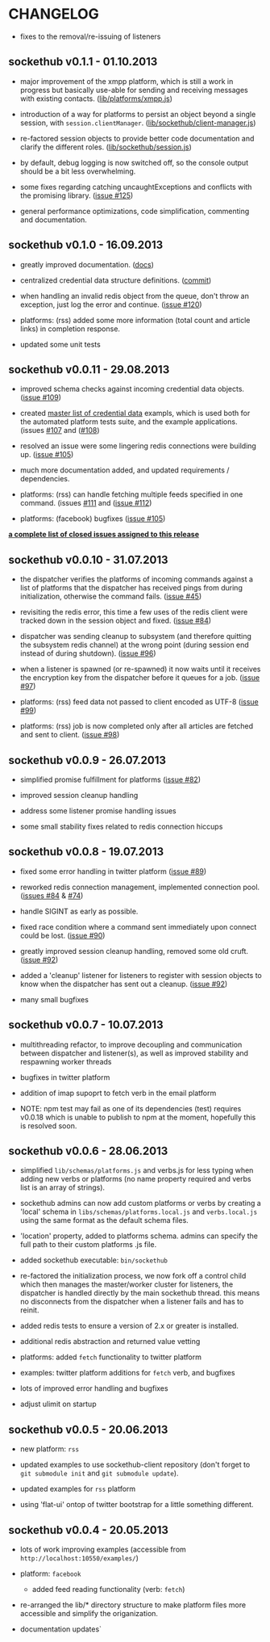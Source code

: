 CHANGELOG
=========

- fixes to the removal/re-issuing of listeners


sockethub v0.1.1 - 01.10.2013
-----------------------------

- major improvement of the xmpp platform, which is still a work in progress but basically use-able for sending and receiving messages with existing contacts. ([lib/platforms/xmpp.js](https://github.com/sockethub/sockethub/blob/master/lib/platforms/xmpp.js))

- introduction of a way for platforms to persist an object beyond a single session, with `session.clientManager`. ([lib/sockethub/client-manager.js](https://github.com/sockethub/sockethub/blob/master/lib/sockethub/client-manager.js))

- re-factored session objects to provide better code documentation and clarify the different roles. ([lib/sockethub/session.js](https://github.com/sockethub/sockethub/blob/master/lib/sockethub/session.js))

- by default, debug logging is now switched off, so the console output should be a bit less overwhelming.

- some fixes regarding catching uncaughtExceptions and conflicts with the promising library. ([issue #125](https://github.com/sockethub/sockethub/issues/125))

- general performance optimizations, code simplification, commenting and documentation.


sockethub v0.1.0 - 16.09.2013
------------------------------

- greatly improved documentation. ([docs](https://github.com/sockethub/sockethub/blob/master/doc/getting_started.md))

- centralized credential data structure definitions. ([commit](https://github.com/sockethub/sockethub/commit/bccde92fde2a3a6db0c3885278091be90f27331f))

- when handling an invalid redis object from the queue, don't throw an exception, just log the error and continue. ([issue #120](https://github.com/sockethub/sockethub/issues/120))

- platforms: (rss) added some more information (total count and article links) in completion response.

- updated some unit tests


sockethub v0.0.11 - 29.08.2013
------------------------------

- improved schema checks against incoming credential data objects. ([issue #109](https://github.com/sockethub/sockethub/issues/109))

- created [master list of credential data](http://github.com/sockethub/sockethub/blob/master/examples/credential-config.js) exampls, which is used both for the automated platform tests suite, and the example applications. (issues [#107](https://github.com/sockethub/sockethub/issues/107) and ([#108](https://github.com/sockethub/sockethub/issues/108))

- resolved an issue were some lingering redis connections were building up. ([issue #105](https://github.com/sockethub/sockethub/issues/105))

- much more documentation added, and updated requirements / dependencies.

- platforms: (rss) can handle fetching multiple feeds specified in one command. (issues [#111](https://github.com/sockethub/sockethub/issues/111) and ([issue #112](https://github.com/sockethub/sockethub/issues/112))

- platforms: (facebook) bugfixes ([issue #105](https://github.com/sockethub/sockethub/issues/105))

**[a complete list of closed issues assigned to this release](https://github.com/sockethub/sockethub/issues?milestone=9&page=1&state=closed)**


sockethub v0.0.10 - 31.07.2013
------------------------------

- the dispatcher verifies the platforms of incoming commands against
  a list of platforms that the dispatcher has received pings from
  during initialization, otherwise the command fails. ([issue #45](https://github.com/sockethub/sockethub/issues/45))

- revisiting the redis error, this time a few uses of the redis client
  were tracked down in the session object and fixed. ([issue #84](https://github.com/sockethub/sockethub/issues/84))

- dispatcher was sending cleanup to subsystem (and therefore quitting
  the subsystem redis channel) at the wrong point (during session end
  instead of during shutdown). ([issue #96](https://github.com/sockethub/sockethub/issues/96))

- when a listener is spawned (or re-spawned) it now waits until it receives
  the encryption key from the dispatcher before it queues for a job. ([issue #97](https://github.com/sockethub/sockethub/issues/97))

- platforms: (rss) feed data not passed to client encoded as UTF-8 ([issue #99](https://github.com/sockethub/sockethub/issues/99))

- platforms: (rss) job is now completed only after all articles are fetched
  and sent to client.  ([issue #98](https://github.com/sockethub/sockethub/issues/98))


sockethub v0.0.9 - 26.07.2013
-----------------------------

- simplified promise fulfillment for platforms ([issue #82](https://github.com/sockethub/sockethub/issues/82))

- improved session cleanup handling

- address some listener promise handling issues

- some small stability fixes related to redis connection hiccups


sockethub v0.0.8 - 19.07.2013
-----------------------------

- fixed some error handling in twitter platform ([issue #89](https://github.com/sockethub/sockethub/issues/89))

- reworked redis connection management, implemented connection pool.
  ([issues #84](https://github.com/sockethub/sockethub/issues/84) & [#74](https://github.com/sockethub/sockethub/issues/74))

- handle SIGINT as early as possible.

- fixed race condition where a command sent immediately upon connect could be
  lost. ([issue #90](https://github.com/sockethub/sockethub/issues/90))

- greatly improved session cleanup handling, removed some old cruft. ([issue #92](https://github.com/sockethub/sockethub/issues/92))

- added a 'cleanup' listener for listeners to register with session objects to
  know when the dispatcher has sent out a cleanup. ([issue #92](https://github.com/sockethub/sockethub/issues/92))

- many small bugfixes


sockethub v0.0.7 - 10.07.2013
-----------------------------

- multithreading refactor, to improve decoupling and communication between
  dispatcher and listener(s), as well as improved stability and respawning
  worker threads

- bugfixes in twitter platform

- addition of imap supoprt to fetch verb in the email platform

- NOTE: npm test may fail as one of its dependencies (test) requires v0.0.18
  which is unable to publish to npm at the moment, hopefully this is resolved
  soon.


sockethub v0.0.6 - 28.06.2013
-----------------------------

- simplified `lib/schemas/platforms.js` and verbs.js for less typing when adding
  new verbs or platforms (no name property required and verbs list is an array
  of strings).

- sockethub admins can now add custom platforms or verbs by creating a 'local'
  schema in `libs/schemas/platforms.local.js` and `verbs.local.js` using the
  same format as the default schema files.

- 'location' property, added to platforms schema. admins can specify the full
  path to their custom platforms .js file.

- added sockethub executable: `bin/sockethub`

- re-factored the initialization process, we now fork off a control child which
  then manages the master/worker cluster for listeners, the dispatcher is
  handled directly by the main sockethub thread. this means no disconnects
  from the dispatcher when a listener fails and has to reinit.

- added redis tests to ensure a version of 2.x or greater is installed.

- additional redis abstraction and returned value vetting

- platforms: added `fetch` functionality to twitter platform

- examples: twitter platform additions for `fetch` verb, and bugfixes

- lots of improved error handling and bugfixes

- adjust ulimit on startup


sockethub v0.0.5 - 20.06.2013
-----------------------------

- new platform: `rss`

- updated examples to use sockethub-client repository (don't forget to `git
  submodule init` and `git submodule update`).

- updated examples for `rss` platform

- using 'flat-ui' ontop of twitter bootstrap for a little something different.


sockethub v0.0.4 - 20.05.2013
-----------------------------

- lots of work improving examples
  (accessible from `http://localhost:10550/examples/`)

- platform: `facebook`

  - added feed reading functionality (verb: `fetch`)

- re-arranged the lib/* directory structure to make platform files more
  accessible and simplify the origanization.

- documentation updates`


